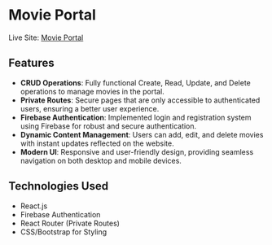 # Movie Portal  

Live Site: [Movie Portal](https://shamimrana-a10-orchid.surge.sh)  

## Features  
- **CRUD Operations**: Fully functional Create, Read, Update, and Delete operations to manage movies in the portal.  
- **Private Routes**: Secure pages that are only accessible to authenticated users, ensuring a better user experience.  
- **Firebase Authentication**: Implemented login and registration system using Firebase for robust and secure authentication.  
- **Dynamic Content Management**: Users can add, edit, and delete movies with instant updates reflected on the website.  
- **Modern UI**: Responsive and user-friendly design, providing seamless navigation on both desktop and mobile devices.  

## Technologies Used  
- React.js  
- Firebase Authentication  
- React Router (Private Routes)  
- CSS/Bootstrap for Styling  

